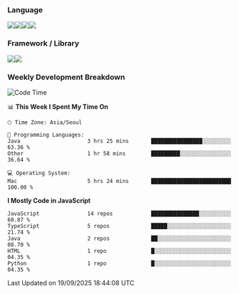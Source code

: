 ### Language
<img src="https://img.shields.io/badge/JavaScript-F7DF1E?style=flat&logo=javascript&logoColor=white" /><img src="https://img.shields.io/badge/TypeScript-3178C6?style=flat&logo=typescript&logoColor=white" /><img src="https://img.shields.io/badge/HTML5-E34F26?style=flat&logo=html5&logoColor=white" /><img src="https://img.shields.io/badge/CSS3-1572B6?style=flat&logo=css3&logoColor=white" />

### Framework / Library
<img src="https://img.shields.io/badge/React-61DAFB?style=flat&logo=react&logoColor=white" /><img src="https://img.shields.io/badge/Next.js-000000?style=flat&logo=nextdotjs&logoColor=white" />

### Weekly Development Breakdown
<!--START_SECTION:waka-->
![Code Time](http://img.shields.io/badge/Code%20Time-385%20hrs%2038%20mins-blue)

📊 **This Week I Spent My Time On** 

```text
🕑︎ Time Zone: Asia/Seoul

💬 Programming Languages: 
Java                     3 hrs 25 mins       ████████████████░░░░░░░░░   63.36 % 
Other                    1 hr 58 mins        █████████░░░░░░░░░░░░░░░░   36.64 % 

💻 Operating System: 
Mac                      5 hrs 24 mins       █████████████████████████   100.00 % 
```

**I Mostly Code in JavaScript** 

```text
JavaScript               14 repos            ███████████████░░░░░░░░░░   60.87 % 
TypeScript               5 repos             █████░░░░░░░░░░░░░░░░░░░░   21.74 % 
Java                     2 repos             ██░░░░░░░░░░░░░░░░░░░░░░░   08.70 % 
HTML                     1 repo              █░░░░░░░░░░░░░░░░░░░░░░░░   04.35 % 
Python                   1 repo              █░░░░░░░░░░░░░░░░░░░░░░░░   04.35 % 
```




 Last Updated on 19/09/2025 18:44:08 UTC
<!--END_SECTION:waka-->



